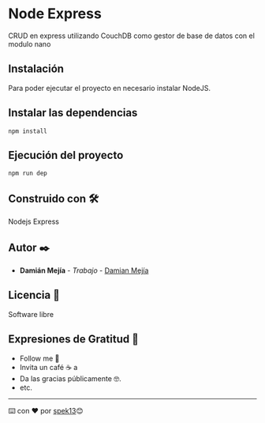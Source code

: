 # Node Express

CRUD en express utilizando CouchDB como gestor de base de datos con el modulo nano 

## Instalación 

Para poder ejecutar el proyecto en necesario instalar NodeJS.



## Instalar las dependencias 
```
npm install
```
## Ejecución del proyecto  
```
npm run dep
```

## Construido con 🛠️
Nodejs Express

## Autor ✒️


* **Damián Mejía** - *Trabajo* - [Damian Mejía](https://github.com/spek13/Compilador)


## Licencia 📄
Software libre


## Expresiones de Gratitud 🎁

* Follow me 📢
* Invita un café ☕ a 
* Da las gracias públicamente 🤓.
* etc.



---
⌨️ con ❤️ por [spek13](https://github.com/spek13)😊
